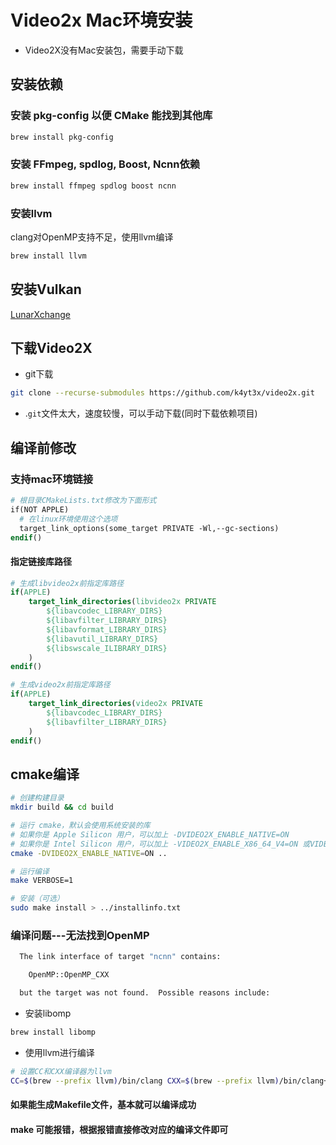 # Video2x Mac环境安装

- Video2X没有Mac安装包，需要手动下载

## 安装依赖

### 安装 pkg-config 以便 CMake 能找到其他库

```bash
brew install pkg-config
```

### 安装 FFmpeg, spdlog, Boost, Ncnn依赖

```bash
brew install ffmpeg spdlog boost ncnn
```

### 安装llvm

clang对OpenMP支持不足，使用llvm编译

```bash
brew install llvm
```

## 安装Vulkan

[LunarXchange](https://vulkan.lunarg.com/sdk/home)

## 下载Video2X

- git下载

```bash
git clone --recurse-submodules https://github.com/k4yt3x/video2x.git
```

- .`git`文件太大，速度较慢，可以手动下载(同时下载依赖项目)

## 编译前修改

### 支持mac环境链接

```makefile
# 根目录CMakeLists.txt修改为下面形式
if(NOT APPLE)
  # 在linux环境使用这个选项
  target_link_options(some_target PRIVATE -Wl,--gc-sections)
endif()
```

#### 指定链接库路径

```cmake
# 生成libvideo2x前指定库路径
if(APPLE)
	target_link_directories(libvideo2x PRIVATE 
		${libavcodec_LIBRARY_DIRS}
		${libavfilter_LIBRARY_DIRS}
		${libavformat_LIBRARY_DIRS}
        ${libavutil_LIBRARY_DIRS}
        ${libswscale_ILIBRARY_DIRS}
	)
endif()
```

```cmake
# 生成video2x前指定库路径	
if(APPLE)
	target_link_directories(video2x PRIVATE 
		${libavcodec_LIBRARY_DIRS}
		${libavfilter_LIBRARY_DIRS}
	)
endif()
```

## cmake编译

```bash
# 创建构建目录
mkdir build && cd build

# 运行 cmake，默认会使用系统安装的库
# 如果你是 Apple Silicon 用户，可以加上 -DVIDEO2X_ENABLE_NATIVE=ON
# 如果你是 Intel Silicon 用户，可以加上 -VIDEO2X_ENABLE_X86_64_V4=ON 或VIDEO2X_ENABLE_X86_64_V3=ON
cmake -DVIDEO2X_ENABLE_NATIVE=ON .. 

# 运行编译
make VERBOSE=1

# 安装（可选）
sudo make install > ../installinfo.txt
```

### 编译问题---无法找到OpenMP

```bash
  The link interface of target "ncnn" contains:

    OpenMP::OpenMP_CXX

  but the target was not found.  Possible reasons include:
```

- 安装libomp

```bash
brew install libomp
```

- 使用llvm进行编译

```bash
# 设置CC和CXX编译器为llvm
CC=$(brew --prefix llvm)/bin/clang CXX=$(brew --prefix llvm)/bin/clang++ cmake -DVIDEO2X_ENABLE_NATIVE=ON .. r
```

#### 如果能生成Makefile文件，基本就可以编译成功

#### make 可能报错，根据报错直接修改对应的编译文件即可

